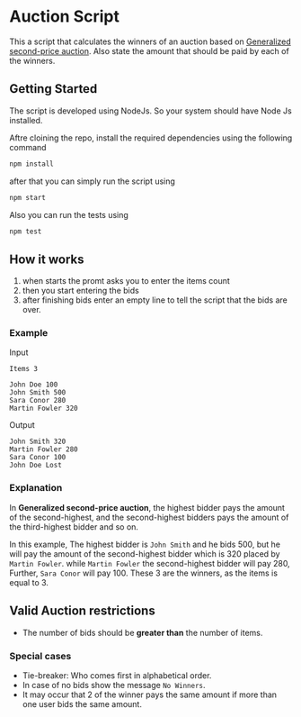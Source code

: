 # Auction Script

This a script that calculates the winners of an auction based on [Generalized second-price auction](https://en.wikipedia.org/wiki/Generalized_second-price_auction). Also state the amount that should be paid by each of the winners.


## Getting Started

The script is developed using NodeJs. So your system should have Node Js installed.

Aftre cloining the repo, install the required dependencies using the following command

```sh
npm install
```

after that you can simply run the script using
```sh
npm start
```

Also you can run the tests using
```sh
npm test
```


## How it works

1. when starts the promt asks you to enter the items count
2. then you start entering the bids
3. after finishing bids enter an empty line to tell the script that the bids are over.


### Example

Input

```
Items 3

John Doe 100
John Smith 500
Sara Conor 280
Martin Fowler 320

```

Output

```
John Smith 320
Martin Fowler 280
Sara Conor 100
John Doe Lost
```

### **Explanation**

In **Generalized second-price auction**, the highest bidder pays the amount of the second-highest, and the second-highest bidders pays the amount of the third-highest bidder and so on.

In this example, The highest bidder is `John Smith` and he bids 500, but he will pay the amount of the second-highest bidder which is 320 placed by `Martin Fowler`. while `Martin Fowler` the second-highest bidder will pay 280, Further, `Sara Conor` will pay 100. These 3 are the winners, as the items is equal to 3.


## Valid Auction restrictions

- The number of bids should be **greater than** the number of items.


### **Special cases**

- Tie-breaker: Who comes first in alphabetical order.
- In case of no bids show the message `No Winners`.
- It may occur that 2 of the winner pays the same amount if more than one user bids the same amount. 
